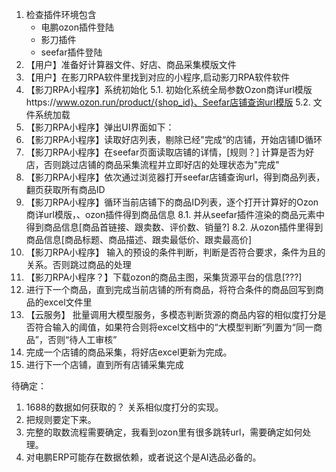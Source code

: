 1. 检查插件环境包含 
   * 电鹏ozon插件登陆
   * 影刀插件
   * seefar插件登陆
3. 【用户】准备好计算器文件、好店、商品采集模版文件
4. 【用户】在影刀RPA软件里找到对应的小程序,启动影刀RPA软件软件
5. 【影刀RPA小程序】系统初始化
    5.1. 初始化系统全局参数Ozon商详url模版https://www.ozon.run/product/{shop_id}、Seefar店铺查询url模版
    5.2. 文件系统加载
6. 【影刀RPA小程序】弹出UI界面如下：
7. 【影刀RPA小程序】读取好店列表，剔除已经"完成“的店铺，开始店铺ID循环
7. 【影刀RPA小程序】在seefar页面读取店铺的详情，[规则？] 计算是否为好店，否则跳过店铺的商品采集流程并立即好店的处理状态为"完成"
7. 【影刀RPA小程序】依次通过浏览器打开seefar店铺查询url，得到商品列表，翻页获取所有商品ID
8. 【影刀RPA小程序】循环当前店铺下的商品ID列表，逐个打开计算好的Ozon商详url模版，、ozon插件得到商品信息
   8.1. 并从seefar插件渲染的商品元素中得到商品信息[商品首链接、跟卖数、评价数、销量?]
   8.2. 从ozon插件里得到商品信息[商品标题、商品描述、跟卖最低价、跟卖最高价]
9. 【影刀RPA小程序】 输入的预设的条件判断，判断是否符合要求，条件为且的关系。否则跳过商品的处理
10. 【影刀RPA小程序？】下载ozon的商品主图，采集货源平台的信息[???]
11. 进行下一个商品，直到完成当前店铺的所有商品，将符合条件的商品回写到商品的excel文件里
12. 【云服务】 批量调用大模型服务，多模态判断货源的商品内容的相似度打分是否符合输入的阈值，如果符合则将excel文档中的“大模型判断”列置为“同一商品”，否则“待人工审核”
13. 完成一个店铺的商品采集，将好店excel更新为完成。
14. 进行下一个店铺，直到所有店铺采集完成




待确定：
1. 1688的数据如何获取的？ 关系相似度打分的实现。
2. 把规则要定下来。
2. 完整的取数流程需要确定，我看到ozon里有很多跳转url，需要确定如何处理。
3. 对电鹏ERP可能存在数据依赖，或者说这个是AI选品必备的。
 

